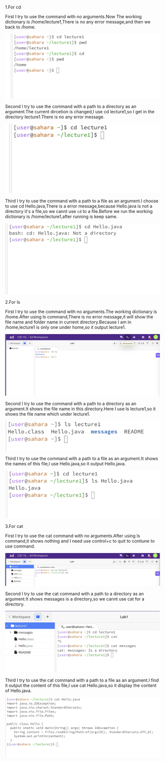 1.For cd

First I try to use the command with no arguments.Now The working dictionary is /home/lecture1,There is no any error message,and then we back to /home.

![image](https://raw.githubusercontent.com/zmc0806/cse15L-lab-report1/main/cd1new.jpeg)

Second I try to use the command with a path to a directory as an argument.The current dircetion is changed,I use cd lecture1,so I get in the directory lecture1.There is no any error message.

![image](https://raw.githubusercontent.com/zmc0806/cse15L-lab-report1/main/cd2.jpeg)

Third I try to use the command with a path to a file as an argument.I choose to use cd Hello.java,There is a error message,because Hello.java is not a directory it's a file,so we cannt use `cd` to a file.Before we run the working dictionary is /home/lecture1,after running is keep same.

![image](https://raw.githubusercontent.com/zmc0806/cse15L-lab-report1/main/cd3.jpeg)

2.For ls

First I try to use the command with no arguments.The working dictionary is /home.After using ls command,There is no error message,it will show the file name and folder name in current directory.Because I am in /home,lecture1 is only one under home,so it output lecture1.

![image](https://raw.githubusercontent.com/zmc0806/cse15L-lab-report1/main/ls1.jpeg)

Second I try to use the command with a path to a directory as an argument.It shows the file name in this directory.Here I use ls lecture1,so it shows the file name which under lecture1.

![image](https://raw.githubusercontent.com/zmc0806/cse15L-lab-report1/main/ls2.jpeg)

Third I try to use the command with a path to a file as an argument.It shows the names of this file,I use Hello.java,so it output Hello.java.

![image](https://raw.githubusercontent.com/zmc0806/cse15L-lab-report1/main/ls3.jpeg)

3.For cat

First I try to use the cat command with no arguments.After using ls command,it shows nothing and I need use control+c to quit to contiune to use command.

![image](https://raw.githubusercontent.com/zmc0806/cse15L-lab-report1/main/cat1.jpeg)

Second I try to use the cat command with a path to a directory as an argument.It shows messages is a directory,so we cannt use cat for a directory.

![image](https://raw.githubusercontent.com/zmc0806/cse15L-lab-report1/main/cat2.jpeg)

Third I try to use the cat command with a path to a file as an argument.I find it output the content of this file,I use cat Hello.java,so it display the content of Hello.java.

![image](https://raw.githubusercontent.com/zmc0806/cse15L-lab-report1/main/cat3.jpeg)












